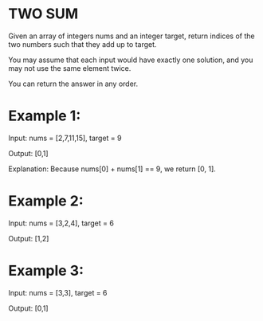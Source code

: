 # TWO SUM

Given an array of integers nums and an integer target, return indices of the two numbers such that they add up to target.

You may assume that each input would have exactly one solution, and you may not use the same element twice.

You can return the answer in any order.

 

# Example 1:

Input: nums = [2,7,11,15], target = 9

Output: [0,1]

Explanation: Because nums[0] + nums[1] == 9, we return [0, 1].

# Example 2:

Input: nums = [3,2,4], target = 6

Output: [1,2]

# Example 3:

Input: nums = [3,3], target = 6

Output: [0,1]